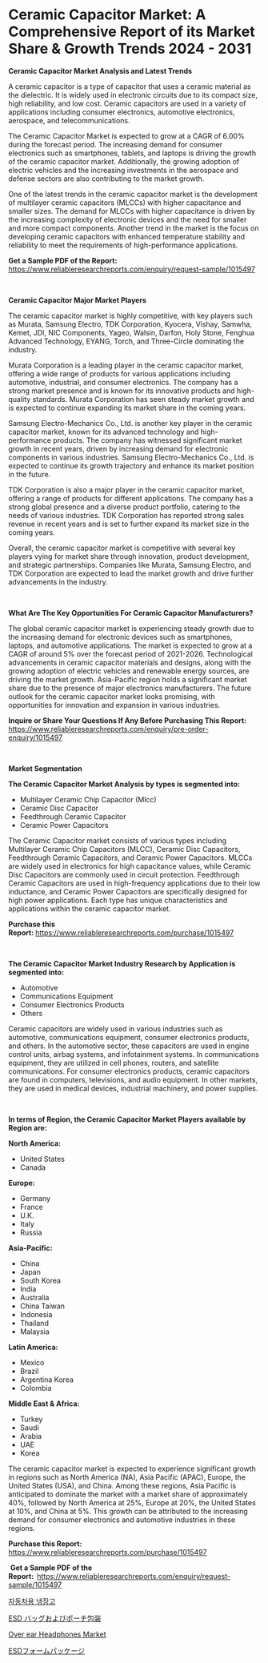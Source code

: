 <p><h1>Ceramic Capacitor Market: A Comprehensive Report of its Market Share & Growth Trends 2024 - 2031</h1></p><p><strong>Ceramic Capacitor Market Analysis and Latest Trends</strong></p>
<p><p>A ceramic capacitor is a type of capacitor that uses a ceramic material as the dielectric. It is widely used in electronic circuits due to its compact size, high reliability, and low cost. Ceramic capacitors are used in a variety of applications including consumer electronics, automotive electronics, aerospace, and telecommunications.</p><p>The Ceramic Capacitor Market is expected to grow at a CAGR of 6.00% during the forecast period. The increasing demand for consumer electronics such as smartphones, tablets, and laptops is driving the growth of the ceramic capacitor market. Additionally, the growing adoption of electric vehicles and the increasing investments in the aerospace and defense sectors are also contributing to the market growth.</p><p>One of the latest trends in the ceramic capacitor market is the development of multilayer ceramic capacitors (MLCCs) with higher capacitance and smaller sizes. The demand for MLCCs with higher capacitance is driven by the increasing complexity of electronic devices and the need for smaller and more compact components. Another trend in the market is the focus on developing ceramic capacitors with enhanced temperature stability and reliability to meet the requirements of high-performance applications.</p></p>
<p><strong>Get a Sample PDF of the Report:&nbsp;</strong> <a href="https://www.reliableresearchreports.com/enquiry/request-sample/1015497">https://www.reliableresearchreports.com/enquiry/request-sample/1015497</a></p>
<p>&nbsp;</p>
<p><strong>Ceramic Capacitor Major Market Players</strong></p>
<p><p>The ceramic capacitor market is highly competitive, with key players such as Murata, Samsung Electro, TDK Corporation, Kyocera, Vishay, Samwha, Kemet, JDI, NIC Components, Yageo, Walsin, Darfon, Holy Stone, Fenghua Advanced Technology, EYANG, Torch, and Three-Circle dominating the industry.</p><p>Murata Corporation is a leading player in the ceramic capacitor market, offering a wide range of products for various applications including automotive, industrial, and consumer electronics. The company has a strong market presence and is known for its innovative products and high-quality standards. Murata Corporation has seen steady market growth and is expected to continue expanding its market share in the coming years.</p><p>Samsung Electro-Mechanics Co., Ltd. is another key player in the ceramic capacitor market, known for its advanced technology and high-performance products. The company has witnessed significant market growth in recent years, driven by increasing demand for electronic components in various industries. Samsung Electro-Mechanics Co., Ltd. is expected to continue its growth trajectory and enhance its market position in the future.</p><p>TDK Corporation is also a major player in the ceramic capacitor market, offering a range of products for different applications. The company has a strong global presence and a diverse product portfolio, catering to the needs of various industries. TDK Corporation has reported strong sales revenue in recent years and is set to further expand its market size in the coming years.</p><p>Overall, the ceramic capacitor market is competitive with several key players vying for market share through innovation, product development, and strategic partnerships. Companies like Murata, Samsung Electro, and TDK Corporation are expected to lead the market growth and drive further advancements in the industry.</p></p>
<p>&nbsp;</p>
<p><strong>What Are The Key Opportunities For Ceramic Capacitor Manufacturers?</strong></p>
<p><p>The global ceramic capacitor market is experiencing steady growth due to the increasing demand for electronic devices such as smartphones, laptops, and automotive applications. The market is expected to grow at a CAGR of around 5% over the forecast period of 2021-2026. Technological advancements in ceramic capacitor materials and designs, along with the growing adoption of electric vehicles and renewable energy sources, are driving the market growth. Asia-Pacific region holds a significant market share due to the presence of major electronics manufacturers. The future outlook for the ceramic capacitor market looks promising, with opportunities for innovation and expansion in various industries.</p></p>
<p><strong>Inquire or Share Your Questions If Any Before Purchasing This Report:</strong> <a href="https://www.reliableresearchreports.com/enquiry/pre-order-enquiry/1015497">https://www.reliableresearchreports.com/enquiry/pre-order-enquiry/1015497</a></p>
<p>&nbsp;</p>
<p><strong>Market Segmentation</strong></p>
<p><strong>The Ceramic Capacitor Market Analysis by types is segmented into:</strong></p>
<p><ul><li>Multilayer Ceramic Chip Capacitor (Mlcc)</li><li>Ceramic Disc Capacitor</li><li>Feedthrough Ceramic Capacitor</li><li>Ceramic Power Capacitors</li></ul></p>
<p><p>The Ceramic Capacitor market consists of various types including Multilayer Ceramic Chip Capacitors (MLCC), Ceramic Disc Capacitors, Feedthrough Ceramic Capacitors, and Ceramic Power Capacitors. MLCCs are widely used in electronics for high capacitance values, while Ceramic Disc Capacitors are commonly used in circuit protection. Feedthrough Ceramic Capacitors are used in high-frequency applications due to their low inductance, and Ceramic Power Capacitors are specifically designed for high power applications. Each type has unique characteristics and applications within the ceramic capacitor market.</p></p>
<p><strong>Purchase this Report:&nbsp;</strong><a href="https://www.reliableresearchreports.com/purchase/1015497">https://www.reliableresearchreports.com/purchase/1015497</a></p>
<p>&nbsp;</p>
<p><strong>The Ceramic Capacitor Market Industry Research by Application is segmented into:</strong></p>
<p><ul><li>Automotive</li><li>Communications Equipment</li><li>Consumer Electronics Products</li><li>Others</li></ul></p>
<p><p>Ceramic capacitors are widely used in various industries such as automotive, communications equipment, consumer electronics products, and others. In the automotive sector, these capacitors are used in engine control units, airbag systems, and infotainment systems. In communications equipment, they are utilized in cell phones, routers, and satellite communications. For consumer electronics products, ceramic capacitors are found in computers, televisions, and audio equipment. In other markets, they are used in medical devices, industrial machinery, and power supplies.</p></p>
<p>&nbsp;</p>
<p><strong>In terms of Region, the Ceramic Capacitor Market Players available by Region are:</strong></p>
<p>
    <p> <strong> North America: </strong>
        <ul>
            <li>United States</li>
            <li>Canada</li>
        </ul>
        </p> 
    <p> <strong> Europe: </strong>
        <ul>
            <li>Germany</li>
            <li>France</li>
            <li>U.K.</li>
            <li>Italy</li>
            <li>Russia</li>
        </ul>
        </p> 
    <p> <strong> Asia-Pacific: </strong>
        <ul>
            <li>China</li>
            <li>Japan</li>
            <li>South Korea</li>
            <li>India</li>
            <li>Australia</li>
            <li>China Taiwan</li>
            <li>Indonesia</li>
            <li>Thailand</li>
            <li>Malaysia</li>
        </ul>
        </p> 
    <p> <strong> Latin America: </strong>
        <ul>
            <li>Mexico</li>
            <li>Brazil</li>
            <li>Argentina Korea</li>
            <li>Colombia</li>
        </ul>
        </p> 
    <p> <strong> Middle East & Africa: </strong>
        <ul>
            <li>Turkey</li>
            <li>Saudi</li>
            <li>Arabia</li>
            <li>UAE</li>
            <li>Korea</li>
        </ul>
    </p>
    </p>
<p><p>The ceramic capacitor market is expected to experience significant growth in regions such as North America (NA), Asia Pacific (APAC), Europe, the United States (USA), and China. Among these regions, Asia Pacific is anticipated to dominate the market with a market share of approximately 40%, followed by North America at 25%, Europe at 20%, the United States at 10%, and China at 5%. This growth can be attributed to the increasing demand for consumer electronics and automotive industries in these regions.</p></p>
<p><strong>Purchase this Report: </strong><a href="https://www.reliableresearchreports.com/purchase/1015497">https://www.reliableresearchreports.com/purchase/1015497</a></p>
<p>&nbsp;<strong>Get a Sample PDF of the Report:&nbsp;&nbsp;</strong><a href="https://www.reliableresearchreports.com/enquiry/request-sample/1015497">https://www.reliableresearchreports.com/enquiry/request-sample/1015497</a></p>
<p><strong></strong></p>
<p><p><a href="https://github.com/laholand/Market-Research-Report-List-3/blob/main/14384628029.md">자동차용 냉장고</a></p><p><a href="https://github.com/mathieurico66/Market-Research-Report-List-1/blob/main/43997958364.md">ESD バッグおよびポーチ包装</a></p><p><a href="https://medium.com/@gabrieluffman5656/over-ear-headphones-market-furnishes-information-on-market-share-market-trends-and-market-growth-86b2d2b87bb2">Over ear Headphones Market</a></p><p><a href="https://github.com/SarahFahey88/Market-Research-Report-List-1/blob/main/18212488365.md">ESDフォームパッケージ</a></p></p>